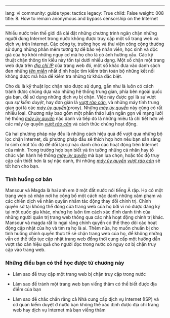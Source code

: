 

---

lang: vi
community: guide
type: tactics
legacy: True
child: False
weight: 008
title:  8. How to remain anonymous and bypass censorship on the Internet

---

Nhiều nước trên thế giới đã cài đặt những chương trình ngăn chặn những người dùng Internet trong nước không được truy cập một số trang web và dịch vụ trên Internet. Các công ty, trường học và thư viện công cộng thường sử dụng những phần mềm tương tự để bảo vệ nhân viên, học sinh và độc giả của họ khỏi những nguy cơ mà họ cho là có ảnh hưởng xấu. Các kỹ thuật chặn thông tin kiểu này tồn tại dưới nhiều dạng. Một số chặn một trang web dựa trên [*địa chỉ IP*](/vi/glossary#IP_address) của trang web đó, một số khác đưa vào danh sách đen những [*tên miền*](/vi/glossary#Domain_name)  nhất định hoặc tìm kiếm trên toàn bộ những kết nối không được mã hóa để kiểm tra những từ khóa đặc biệt.

Cho dù là kỹ thuật lọc chặn nào được sử dụng, gần như là luôn có cách tránh được chúng dựa vào những hệ thống trung gian, phía bên ngoài quốc gia bạn, để sử dụng những dịch vụ bị chặn. Việc này được gọi là sự vượt qua *sự kiểm duyệt*, hay đơn giản là [*vượt rào cản*](/vi/glossary#Circumvention), và những máy tính trung gian gọi là các [*máy ủy quyền*](/vi/glossary#Proxy)(proxy). Những [*máy ủy quyền*](/vi/glossary#Proxy) này cũng có rất nhiều loại. Chương này bao gồm một phần thảo luận ngắn gọn về mạng lưới hệ thống [*máy ủy quyền*](/vi/glossary#Proxy) nặc danh và tiếp đó là những miêu tả chi tiết hơn về các máy ủy quyền [*vượt rào cản*](/vi/glossary#Circumvention) và cách thức chúng hoạt động.

Cả hai phương pháp này đều là những cách hiệu quả để vượt qua những bộ lọc chặn Internet, dù phương pháp đầu sẽ thích hợp hơn nếu bạn sẵn sàng hi sinh chút tốc độ để đổi lại sự nặc danh cho các hoạt động trên Internet của mình. Trong trường hợp bạn biết và tin tưởng những cá nhân hay tổ chức vận hành hệ thống [*máy ủy quyền*](/vi/glossary#Proxy) mà bạn lựa chọn, hoặc tốc độ truy cập cần thiết hơn là sự nặc danh, thì những  [*máy ủy quyền*](/vi/glossary#Proxy) [*vượt rào cản*](/vi/glossary#Circumvention) sẽ tốt hơn cho bạn.

### Tình huống cơ bản ###

<div class="background" markdown="1">
Mansour và Magda là hai anh em ở một đất nước nói tiếng Ả rập. Họ có một trang web cá nhân nơi họ công bố một cách nặc danh những xâm phạm và các chiến dịch về nhân quyền nhằm tác động thay đổi chính trị. Chính quyền sở tại không thể đóng cửa trang web của họ bởi vì nó được đăng ký tại một quốc gia khác, nhưng họ luôn tìm cách xác định danh tính của những người quản trị trang web thông qua các nhà hoạt động chính trị khác. Mansour và magda rất lo ngại rằng chính quyền có thể theo dõi các hoạt động cập nhật của họ và tìm ra họ là ai. Thêm nữa, họ muốn chuẩn bị cho tình huống chính quyền thực tế sẽ chặn trang web của họ, để không những vẫn có thể tiếp tục cập nhật trang web đồng thời cung cấp một hướng dẫn vượt rào cản hiệu quả cho người đọc trong nước có nguy cơ bị chặn truy cập vào trang web. </div>

### Những điều bạn có thể học được từ chương này ###

- Làm sao để truy cập một trang web bị chặn truy cập trong nước

- Làm sao để tránh một trang web bạn viếng thăm có thể biết được địa điểm của bạn

- Làm sao để chắc chắn rằng cả Nhà cung cấp dịch vụ Internet (ISP) và cơ quan kiểm duyệt ở nước bạn không thể xác định được địa chỉ trang web hay dịch vụ Internet mà bạn viếng thăm

